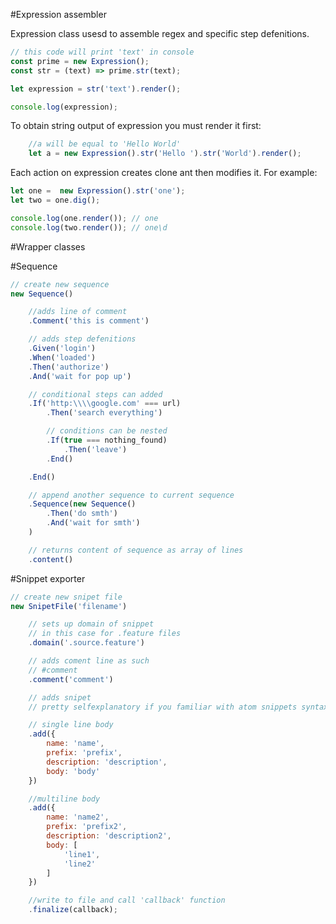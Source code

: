 #Expression assembler

Expression class usesd to assemble regex and specific step defenitions.

```javascript
// this code will print 'text' in console
const prime = new Expression();
const str = (text) => prime.str(text);

let expression = str('text').render();

console.log(expression);
```

To obtain string output of expression you must render it first:
```javascript
    //a will be equal to 'Hello World'
    let a = new Expression().str('Hello ').str('World').render();
```

Each action on expression creates clone ant then modifies it.
For example:
```javascript
let one =  new Expression().str('one');
let two = one.dig();

console.log(one.render()); // one
console.log(two.render()); // one\d
```

#Wrapper classes

#Sequence
```javascript
// create new sequence
new Sequence()

    //adds line of comment
    .Comment('this is comment')

    // adds step defenitions
    .Given('login')
    .When('loaded')
    .Then('authorize')
    .And('wait for pop up')

    // conditional steps can added
    .If('http:\\\\google.com' === url)
        .Then('search everything')

        // conditions can be nested
        .If(true === nothing_found)
            .Then('leave')
        .End()

    .End()

    // append another sequence to current sequence
    .Sequence(new Sequence()
        .Then('do smth')
        .And('wait for smth')
    )

    // returns content of sequence as array of lines
    .content()
```

#Snippet exporter

```javascript
// create new snipet file
new SnipetFile('filename')

    // sets up domain of snippet
    // in this case for .feature files
    .domain('.source.feature')

    // adds coment line as such
    // #comment
    .comment('comment')

    // adds snipet
    // pretty selfexplanatory if you familiar with atom snippets syntax

    // single line body
    .add({
        name: 'name',
        prefix: 'prefix',
        description: 'description',
        body: 'body'
    })

    //multiline body
    .add({
        name: 'name2',
        prefix: 'prefix2',
        description: 'description2',
        body: [
            'line1',
            'line2'
        ]
    })

    //write to file and call 'callback' function
    .finalize(callback);
```

